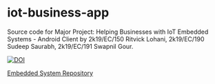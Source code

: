 # iot-business-app
Source code for Major Project: Helping Businesses with IoT Embedded Systems - Android Client by 2k19/EC/150 Ritvick Lohani, 2k19/EC/190 Sudeep Saurabh, 2k19/EC/191 Swapnil Gour.

[![DOI](https://zenodo.org/badge/574233993.svg)](https://zenodo.org/badge/latestdoi/574233993)

[Embedded System Repository](https://github.com/ritlo/iot-business)
